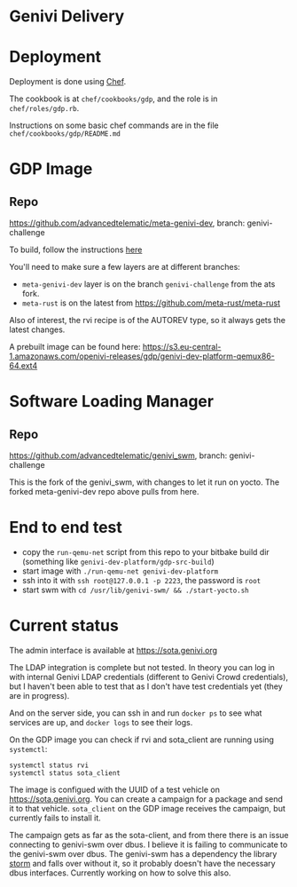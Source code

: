 # Genivi Delivery

# Deployment

Deployment is done using [Chef](https://docs.chef.io/).

The cookbook is at `chef/cookbooks/gdp`, and the role is in `chef/roles/gdp.rb`.

Instructions on some basic chef commands are in the file `chef/cookbooks/gdp/README.md`

# GDP Image

## Repo

https://github.com/advancedtelematic/meta-genivi-dev, branch: genivi-challenge

To build, follow the instructions [here](https://github.com/advancedtelematic/meta-genivi-dev#building-the-genivi-development-platform-gdp)

You'll need to make sure a few layers are at different branches:

- `meta-genivi-dev` layer is on the branch `genivi-challenge` from the ats fork.
- `meta-rust` is on the latest from https://github.com/meta-rust/meta-rust

Also of interest, the rvi recipe is of the AUTOREV type, so it always gets the latest changes.

A prebuilt image can be found here: https://s3.eu-central-1.amazonaws.com/openivi-releases/gdp/genivi-dev-platform-qemux86-64.ext4

# Software Loading Manager

## Repo

https://github.com/advancedtelematic/genivi_swm, branch: genivi-challenge

This is the fork of the genivi_swm, with changes to let it run on yocto. The forked meta-genivi-dev repo above pulls from here.

# End to end test

- copy the `run-qemu-net` script from this repo to your bitbake build dir (something like `genivi-dev-platform/gdp-src-build`)
- start image with `./run-qemu-net genivi-dev-platform`
- ssh into it with `ssh root@127.0.0.1 -p 2223`, the password is `root`
- start swm with `cd /usr/lib/genivi-swm/ && ./start-yocto.sh`

# Current status

The admin interface is available at https://sota.genivi.org

The LDAP integration is complete but not tested. In theory you can log in with internal Genivi LDAP credentials (different to Genivi Crowd credentials), but I haven't been able to test that as I don't have test credentials yet (they are in progress).

And on the server side, you can ssh in and run `docker ps` to see what services are up, and `docker logs` to see their logs.

On the GDP image you can check if rvi and sota_client are running using `systemctl`:

```
systemctl status rvi
systemctl status sota_client
```

The image is configued with the UUID of a test vehicle on https://sota.genivi.org. You can create a campaign for a package and send it to that vehicle. `sota_client` on the GDP image receives the campaign, but currently fails to install it.

The campaign gets as far as the sota-client, and from there there is an issue connecting to genivi-swm over dbus. I believe it is failing to communicate to the genivi-swm over dbus. The genivi-swm has a dependency the library [storm](https://pypi.python.org/pypi/storm) and falls over without it, so it probably doesn't have the necessary dbus interfaces. Currently working on how to solve this also.
